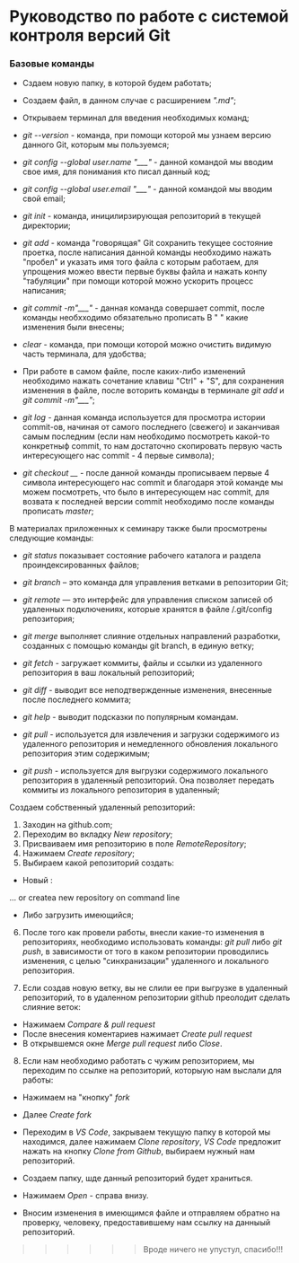 # Руководство по работе с системой контроля версий Git

### Базовые команды 

* Сздаем новую папку, в которой будем работать;

* Создаем файл, в данном случае с расширением *".md"*;

* Открываем терминал для введения необходимых команд;

* *git --version* - команда, при помощи которой мы узнаем версию данного Git, которым мы пользуемся;

* *git config --global user.name "___"* - данной командой мы вводим свое имя, для понимания кто писал данный код;

* *git config --global user.email "___"* - данной командой мы вводим свой email;

* *git init* - команда, иницилирзирующая репозиторий в текущей директории;

* *git add* - команда "говорящая" Git сохранить текущее состояние проетка, после написания данной команды необходимо нажать "пробел" и указать имя того файла с которым работаем, для упрощения можео ввести первые буквы файла и нажать конпу "табуляции" при помощи которой можно ускорить процесс написания;

* *git commit -m"___"* - данная команда совершает commit, после команды необхходимо обязательно прописать В " " какие изменения были внесены;

* *clear* - команда, при помощи которой можно очистить видимую часть терминала, для удобства;

* При работе в самом файле, после каких-либо изменений необходимо нажать сочетание клавиш "Ctrl" + "S", для сохранения изменения в файле, после воторить команды в терминале *git add* и *git commit -m"___"*;

* *git log* - данная команда используется для просмотра истории commit-ов, начиная от самого последнего (свежего) и заканчивая самым последним (если нам необходимо посмотреть какой-то конкретныф commit, то нам достаточно скопировать первую часть интересующего нас commit - 4 первые символа);

* *git checkout __* - после данной команды прописываем первые 4 символа интересующего нас commit и благодаря этой команде мы можем посмотреть, что было в интересующем нас commit, для возвата к последней версии commit необходимо после команды прописать *master*;

В материалах приложенных к семинару также были просмотрены следующие команды: 

* *git status* показывает состояние рабочего каталога и раздела проиндексированных файлов;

* *git branch* – это команда для управления ветками в репозитории Git;

* *git remote* — это интерфейс для управления списком записей об удаленных подключениях, которые хранятся в файле /.git/config репозитория;

* *git merge* выполняет слияние отдельных направлений разработки, созданных с помощью команды git branch, в единую ветку;

* *git fetch* - загружает коммиты, файлы и ссылки из удаленного репозитория в ваш локальный репозиторий;

* *git diff* -  выводит все неподтвержденные изменения, внесенные после последнего коммита;

* *git help* - выводит подсказки по популярным командам.

* *git pull* - используется для извлечения и загрузки содержимого из удаленного репозитория и немедленного обновления локального репозитория этим содержимым;

* *git push* - используется для выгрузки содержимого локального репозитория в удаленный репозиторий. Она позволяет передать коммиты из локального репозитория в удаленный;


Создаем собственный удаленный репозиторий:

1. Заходин на  github.com;
2. Переходим во вкладку *New repository*;
3. Присваиваем имя репозиторию в поле *RemoteRepository*;
4. Нажимаем *Create repository*;
5. Выбираем какой репозиторий создать:
            
* Новый :
 
 ... or createa new repository on command line

 * Либо загрузить имеющийся;

 6. После того как провели работы, внесли какие-то изменения в репозиториях, необходимо использовать команды: *git pull* либо *git push*, в зависимости от того в каком репозитории проводились изменения, с целью "синхранизации" удаленного и локального репозитория.

 7. Если создав новую ветку, вы не слили ее при выгрузке в удаленный репозиторий, то в удаленном репозитории github преолодит сделать слияние веток:

 * Нажимаем *Compare & pull request* 
 * После внесения коментариев нажимает *Create pull request*
 * В открывшемся окне *Merge pull request* либо *Close*.

 8. Если нам необходимо работать с чужим репозиторием, мы переходим по ссылке на репозиторий, которыую нам выслали для работы:

 * Нажимаем на "кнопку" *fork*
 * Далее *Create fork*
 * Переходим в *VS Code*, закрываем текущую папку в которой мы находимся, далее нажимаем *Clone repository*, *VS Code* предложит нажать на кнопку *Clone from Github*, выбираем нужный нам репозиторий.

 * Создаем папку, шде данный репозиторий будет храниться.
 * Нажимаем *Open* - справа внизу.

 * Вносим изменения в имеющимся файле и отправляем обратно на проверку, человеку, предоставившему нам ссылку на данныый репозиторий.

 >>>>>>Вроде ничего не упустул, спасибо!!!